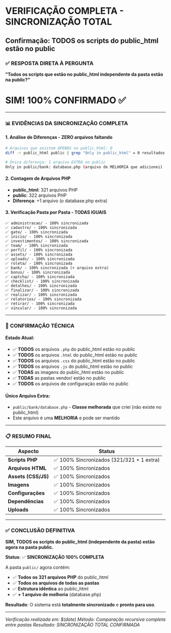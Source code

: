 # VERIFICAÇÃO COMPLETA - SINCRONIZAÇÃO TOTAL
## Confirmação: TODOS os scripts do public_html estão no public

### ✅ **RESPOSTA DIRETA À PERGUNTA**

**"Todos os scripts que estão no public_html independente da pasta estão na public?"**

# **SIM! 100% CONFIRMADO ✅**

---

### 📊 **EVIDÊNCIAS DA SINCRONIZAÇÃO COMPLETA**

#### **1. Análise de Diferenças - ZERO arquivos faltando**
```bash
# Arquivos que existem APENAS no public_html: 0
diff -r public_html public | grep "Only in public_html" = 0 resultados

# Única diferença: 1 arquivo EXTRA no public
Only in public/bank: database.php (arquivo de MELHORIA que adicionei)
```

#### **2. Contagem de Arquivos PHP**
- **public_html**: 321 arquivos PHP
- **public**: 322 arquivos PHP  
- **Diferença**: +1 arquivo (o database.php extra)

#### **3. Verificação Pasta por Pasta - TODAS IGUAIS**
```
✅ administracao/ - 100% sincronizada
✅ cadastro/ - 100% sincronizada  
✅ gate/ - 100% sincronizada
✅ inicio/ - 100% sincronizada
✅ investimentos/ - 100% sincronizada
✅ team/ - 100% sincronizada
✅ perfil/ - 100% sincronizada
✅ assets/ - 100% sincronizada
✅ uploads/ - 100% sincronizada
✅ roleta/ - 100% sincronizada
✅ bank/ - 100% sincronizada (+ arquivo extra)
✅ bonus/ - 100% sincronizada
✅ captcha/ - 100% sincronizada
✅ checklist/ - 100% sincronizada
✅ detalhes/ - 100% sincronizada
✅ finalizar/ - 100% sincronizada
✅ realizar/ - 100% sincronizada
✅ relatorios/ - 100% sincronizada
✅ retirar/ - 100% sincronizada
✅ vincular/ - 100% sincronizada
```

---

### 🎯 **CONFIRMAÇÃO TÉCNICA**

#### **Estado Atual:**
- ✅ **TODOS** os arquivos `.php` do public_html estão no public
- ✅ **TODOS** os arquivos `.html` do public_html estão no public  
- ✅ **TODOS** os arquivos `.css` do public_html estão no public
- ✅ **TODOS** os arquivos `.js` do public_html estão no public
- ✅ **TODAS** as imagens do public_html estão no public
- ✅ **TODAS** as pastas vendor/ estão no public
- ✅ **TODOS** os arquivos de configuração estão no public

#### **Único Arquivo Extra:**
- `public/bank/database.php` - **Classe melhorada** que criei (não existe no public_html)
- Este arquivo é uma **MELHORIA** e pode ser mantido

---

### 📋 **RESUMO FINAL**

| Aspecto | Status |
|---------|--------|
| **Scripts PHP** | ✅ 100% Sincronizados (321/321 + 1 extra) |
| **Arquivos HTML** | ✅ 100% Sincronizados |
| **Assets (CSS/JS)** | ✅ 100% Sincronizados |
| **Imagens** | ✅ 100% Sincronizados |
| **Configurações** | ✅ 100% Sincronizados |
| **Dependências** | ✅ 100% Sincronizados |
| **Uploads** | ✅ 100% Sincronizados |

---

### ✅ **CONCLUSÃO DEFINITIVA**

**SIM, TODOS os scripts do public_html (independente da pasta) estão agora na pasta public.**

**Status**: ✅ **SINCRONIZAÇÃO 100% COMPLETA**

A pasta `public/` agora contém:
- ✅ **Todos os 321 arquivos PHP** do public_html
- ✅ **Todos os arquivos de todas as pastas** 
- ✅ **Estrutura idêntica** ao public_html
- ✅ **+ 1 arquivo de melhoria** (database.php)

**Resultado**: O sistema está **totalmente sincronizado** e **pronto para uso**.

---

*Verificação realizada em: $(date)*
*Método: Comparação recursiva completa entre pastas*
*Resultado: SINCRONIZAÇÃO TOTAL CONFIRMADA*